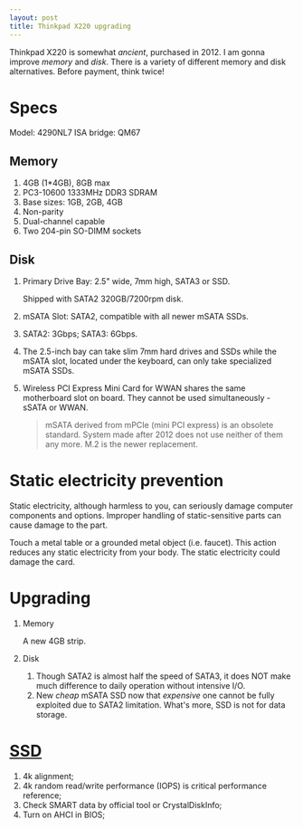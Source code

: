 ```yaml
---
layout: post
title: Thinkpad X220 upgrading
---
```


Thinkpad X220 is somewhat *ancient*, purchased in 2012. I am gonna improve *memory* and *disk*. There is a variety of different memory and disk alternatives. Before payment, think twice!

# Specs

Model: 4290NL7
ISA bridge: QM67

## Memory

1. 4GB (1*4GB), 8GB max
2. PC3-10600 1333MHz DDR3 SDRAM
3. Base sizes: 1GB, 2GB, 4GB
4. Non-parity
5. Dual-channel capable
6. Two 204-pin SO-DIMM sockets

## Disk

1. Primary Drive Bay: 2.5" wide, 7mm high, SATA3 or SSD.

   Shipped with SATA2 320GB/7200rpm disk.
2. mSATA Slot: SATA2, compatible with all newer mSATA SSDs.
3. SATA2: 3Gbps; SATA3: 6Gbps.
4. The 2.5-inch bay can take slim 7mm hard drives and SSDs while the mSATA slot, located under the keyboard, can only take specialized mSATA SSDs.
5. Wireless PCI Express Mini Card for WWAN shares the same motherboard slot on board. They cannot be used simultaneously - sSATA or WWAN.

   >mSATA derived from mPCIe (mini PCI express) is an obsolete standard. System made after 2012 does not use neither of them any more. M.2 is the newer replacement.

# Static electricity prevention

Static electricity, although harmless to you, can seriously damage computer components and options. Improper handling of static-sensitive parts can cause damage to the part.

Touch a metal table or a grounded metal object (i.e. faucet). This action reduces any static electricity from your body. The static electricity could damage the card.

# Upgrading

1. Memory

   A new 4GB strip.
2. Disk
   1. Though SATA2 is almost half the speed of SATA3, it does NOT make much difference to daily operation without intensive I/O.
   2. New *cheap* mSATA SSD now that *expensive* one cannot be fully exploited due to SATA2 limitation. What's more, SSD is not for data storage.

# [SSD](https://www.zhihu.com/question/20369676)

1. 4k alignment;
2. 4k random read/write performance (IOPS) is critical performance reference;
3. Check SMART data by official tool or CrystalDiskInfo;
4. Turn on AHCI in BIOS;
